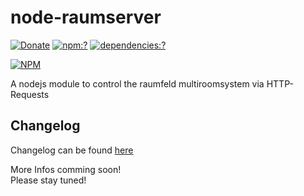# node-raumserver
[![Donate](https://img.shields.io/badge/Donate-PayPal-green.svg)](https://www.paypal.me/ChriD/)
[![npm:?](https://img.shields.io/npm/v/node-raumserver.svg?style=flat-square)](https://www.npmjs.com/packages/node-raumserver)
[![dependencies:?](https://img.shields.io/npm/dm/node-raumserver.svg?style=flat-square)](https://www.npmjs.com/packages/node-raumserver)  

[![NPM](https://nodei.co/npm/node-raumserver.png?downloads=true&downloadRank=true)](https://nodei.co/npm/node-raumserver/)

A nodejs module to control the raumfeld multiroomsystem via HTTP-Requests  

Changelog
-------------
Changelog can be found [here](https://github.com/ChriD/node-raumserver/wiki/Changelog)  


More Infos comming soon!  
Please stay tuned!

